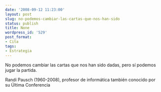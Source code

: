 ```yaml
---
date: '2008-09-12 11:23:00'
layout: post
slug: no-podemos-cambiar-las-cartas-que-nos-han-sido
status: publish
title: None
wordpress_id: '529'
post_format:
- Cita
tags:
- Estrategia
---
```


No podemos cambiar las cartas que nos han sido dadas, pero sí podemos jugar la partida.

Randi Pausch (1960-2008), profesor de informática también conocido por su Última Conferencia
